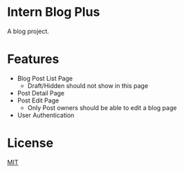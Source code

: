 # Intern Blog Plus

A blog project.

# Features

- Blog Post List Page
    - Draft/Hidden should not show in this page
- Post Detail Page
- Post Edit Page
    - Only Post owners should be able to edit a blog page
- User Authentication

# License

[MIT](./LICENSE)
